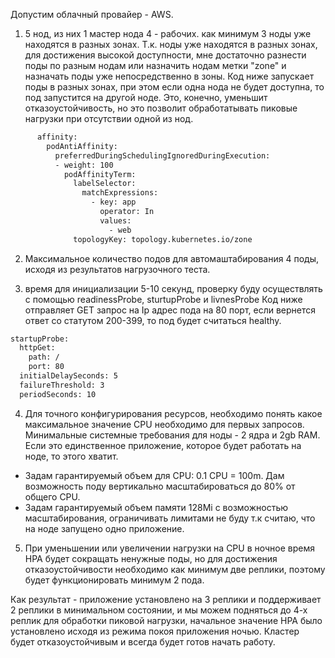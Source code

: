 Допустим облачный провайер - AWS.

1) 5 нод, из них 1 мастер нода 4 - рабочих. как минимум 3 ноды уже находятся в разных зонах.
Т.к. ноды уже находятся в разных зонах, для достижения высокой доступности, мне достаточно разнести поды по разным нодам или назначить нодам метки "zone" и назначать поды уже непосредственно в зоны.
Код ниже запускает поды в разных зонах, при этом если одна нода не будет доступна, то под запустится на другой ноде. Это, конечно, уменьшит отказоустойчивость, но это позволит обработатывать пиковые нагрузки при отсутствии одной из нод.
```bash
      affinity:
        podAntiAffinity:
          preferredDuringSchedulingIgnoredDuringExecution:
          - weight: 100
            podAffinityTerm:          
              labelSelector:
                matchExpressions:
                  - key: app
                    operator: In
                    values:
                      - web
              topologyKey: topology.kubernetes.io/zone
```
2)  Максимальное количество подов для автомаштабирования 4 поды, исходя из результатов нагрузочного теста.

3) время для инициализации 5-10 секунд, проверку буду осуществлять с помощью readinessProbe, sturtupProbe и livnesProbe
Код ниже отправляет GET запрос на Ip адрес пода на 80 порт, если вернется ответ со статутом 200-399, то под будет считаться healthy.

```bash
startupProbe:
  httpGet:
    path: /
    port: 80
  initialDelaySeconds: 5
  failureThreshold: 3
  periodSeconds: 10
```

4) Для точного конфигурирования ресурсов, необходимо понять какое максимальное значение CPU необходимо для первых запросов.
Минимальные системные требования для ноды - 2 ядра и 2gb RAM. Если это единственное приложение, которое будет работать на ноде, то этого хватит.

 - Задам гарантируемый объем для CPU: 0.1 CPU = 100m. Дам возможность поду вертикально масштабироваться до 80% от общего CPU.    
 - Задам гарантируемый объем памяти 128Mi с возможностью масштабирования, ограничивать лимитами не буду т.к считаю, что на ноде запущено одно приложение.

5) При уменьшении или увеличении нагрузки на CPU в ночное время HPA будет сокращать ненужные поды, но для достижения отказоустойчивости необходимо как минимум две реплики, поэтому будет функционировать минимум 2 пода. 

Как результат - приложение установлено на 3 реплики и поддерживает 2 реплики в минимальном состоянии, и мы можем подняться до 4-х реплик для обработки пиковой нагрузки, начальное значение HPA было установлено исходя из режима покоя приложения ночью. Кластер будет отказоустойчивым и всегда будет готов начать работу.
